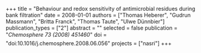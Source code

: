 +++
title = "Behaviour and redox sensitivity of antimicrobial residues during bank filtration"
date = 2008-01-01
authors = ["Thomas Heberer", "Gudrun Massmann", "Britta Franck", "Thomas Taute", "UIwe Dünnbier"]
publication_types = ["2"]
abstract = ""
selected = false
publication = "*Chemosphere 73 (2008) 451460*"
doi = "doi:10.1016/j.chemosphere.2008.06.056"
projects = ["nasri"]
+++

